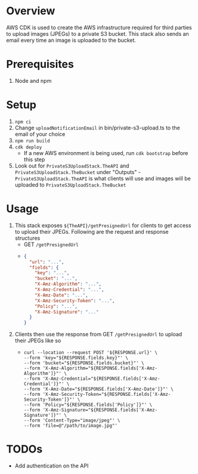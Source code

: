 # Overview
AWS CDK is used to create the AWS infrastructure required for third parties to upload images (JPEGs) to a private S3 bucket. This stack also sends an email every time an image is uploaded to the bucket.

# Prerequisites
1. Node and npm

# Setup
1. `npm ci`
2. Change `uploadNotificationEmail` in bin/private-s3-upload.ts to the email of your choice 
3. `npm run build`
4. `cdk deploy`
    - If a new AWS environment is being used, run `cdk bootstrap` before this step
5. Look out for `PrivateS3UploadStack.TheAPI` and `PrivateS3UploadStack.TheBucket` under "Outputs" - `PrivateS3UploadStack.TheAPI` is what clients will use and images will be uploaded to `PrivateS3UploadStack.TheBucket`

# Usage
1. This stack exposes `${TheAPI}/getPresignedUrl` for clients to get access to upload their JPEGs. Following are the request and response structures
    - GET `/getPresignedUrl`
    - ```json
      {
        "url": "...",
        "fields": {
          "key": "...",
          "bucket": "...",
          "X-Amz-Algorithm": "...",
          "X-Amz-Credential": "...",
          "X-Amz-Date": "...",
          "X-Amz-Security-Token": "...",
          "Policy": "...",
          "X-Amz-Signature": "..."
        }
      }
      ```
2. Clients then use the response from GET `/getPresignedUrl` to upload their JPEGs like so
    - ```cURL
      curl --location --request POST '${RESPONSE.url}' \
      --form 'key="${RESPONSE.fields.key}"' \
      --form 'bucket="${RESPONSE.fields.bucket}"' \
      --form 'X-Amz-Algorithm="${RESPONSE.fields['X-Amz-Algorithm']}"' \
      --form 'X-Amz-Credential="${RESPONSE.fields['X-Amz-Credential']}"' \
      --form 'X-Amz-Date="${RESPONSE.fields['X-Amz-Date']}"' \
      --form 'X-Amz-Security-Token="${RESPONSE.fields['X-Amz-Security-Token']}"' \
      --form 'Policy="${RESPONSE.fields['Policy']}"' \
      --form 'X-Amz-Signature="${RESPONSE.fields['X-Amz-Signature']}"' \
      --form 'Content-Type="image/jpeg"' \
      --form 'file=@"/path/to/image.jpg"'
      ```

# TODOs
- Add authentication on the API